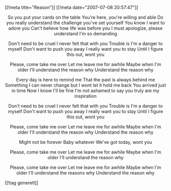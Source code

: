 [[!meta  title="Reason"]]
[[!meta  date="2007-07-08 20:57:47"]]
<div align="center">So you put your cards on the table
You're here, you're willing and able
Do you really understand the challenge you've set yourself
You know I want to adore you
Can't believe how life was before you
I must apologize, please understand I'm so demanding

Don't need to be cruel
I never felt that with you
Trouble is I'm a danger to myself
Don't want to push you away
I really want you to stay
Until I figure this out, wont you

Please, come take me over
Let me leave me for awhile
Maybe when I'm older
I'll understand the reason why
Understand the reason why

Every day is here to remind me
That the past is always behind me
Something I can never change but I wont let it hold me back
You arrived just in time
Now I know I'll be fine
I'm not ashamed to say you truly are my inspiration

Don't need to be cruel
I never felt that with you
Trouble is I'm a danger to myself
Don't want to push you away
I really want you to stay
Until I figure this out, wont you

Please, come take me over
Let me leave me for awhile
Maybe when I'm older
I'll understand the reason why
Understand the reason why

Might not be forever
Baby whatever
We've got today, wont you

Please, come take me over
Let me leave me for awhile
Maybe when I'm older
I'll understand the reason why

Please, come take me over
Let me leave me for awhile
Maybe when I'm older
I'll understand the reasons why
Understand the reason why</div>

[[!tag  generelt]]